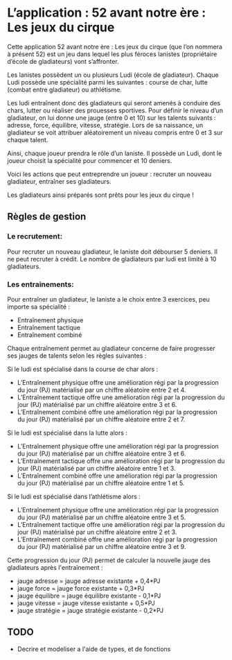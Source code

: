 # L’application : 52 avant notre ère : Les jeux du cirque

Cette application 52 avant notre ère : Les jeux du cirque (que l’on nommera à présent 52) est un jeu dans lequel les plus féroces lanistes (propriétaire d’école de gladiateurs) vont s’affronter.

Les lanistes possèdent un ou plusieurs Ludi (école de gladiateur). Chaque Ludi possède une spécialité parmi les suivantes : course de char, lutte (combat entre gladiateur) ou athlétisme.

Les ludi entraînent donc des gladiateurs qui seront amenés à conduire des chars, lutter ou réaliser des prouesses sportives. Pour définir le niveau d’un gladiateur, on lui donne une jauge (entre 0 et 10) sur les talents suivants : adresse, force, équilibre, vitesse, stratégie. Lors de sa naissance, un gladiateur se voit attribuer aléatoirement un niveau compris entre 0 et 3 sur chaque talent.

Ainsi, chaque joueur prendra le rôle d’un laniste. Il possède un Ludi, dont le joueur choisit la spécialité pour commencer et 10 deniers.

Voici les actions que peut entreprendre un joueur : recruter un nouveau gladiateur, entraîner ses gladiateurs.

Les gladiateurs ainsi préparés sont prêts pour les jeux du cirque !

## Règles de gestion

### Le recrutement:

Pour recruter un nouveau gladiateur, le laniste doit débourser 5 deniers. Il ne peut recruter à crédit. Le nombre de gladiateurs par ludi est limité à 10 gladiateurs.

### Les entrainements:

Pour entraîner un gladiateur, le laniste a le choix entre 3 exercices, peu importe sa spécialité :

- Entraînement physique
- Entraînement tactique
- Entraînement combiné

Chaque entraînement permet au gladiateur concerne de faire progresser ses jauges de talents selon les règles suivantes :

Si le ludi est spécialisé dans la course de char alors :

- L’Entraînement physique offre une amélioration régi par la progression du jour (PJ) matérialisé par un chiffre aléatoire entre 2 et 4.
- L’Entraînement tactique offre une amélioration régi par la progression du jour (PJ) matérialisé par un chiffre aléatoire entre 3 et 6.
- L’Entraînement combiné offre une amélioration régi par la progression du jour (PJ) matérialisé par un chiffre aléatoire entre 2 et 7.

Si le ludi est spécialisé dans la lutte alors :

- L’Entraînement physique offre une amélioration régi par la progression du jour (PJ) matérialisé par un chiffre aléatoire entre 3 et 6.
- L’Entraînement tactique offre une amélioration régi par la progression du jour (PJ) matérialisé par un chiffre aléatoire entre 1 et 3.
- L’Entraînement combiné offre une amélioration régi par la progression du jour (PJ) matérialisé par un chiffre aléatoire entre 1 et 5.

Si le ludi est spécialisé dans l’athlétisme alors :

- L’Entraînement physique offre une amélioration régi par la progression du jour (PJ) matérialisé par un chiffre aléatoire entre 3 et 5.
- L’Entraînement tactique offre une amélioration régi par la progression du jour (PJ) matérialisé par un chiffre aléatoire entre 2 et 3.
- L’Entraînement combiné offre une amélioration régi par la progression du jour (PJ) matérialisé par un chiffre aléatoire entre 3 et 9.

Cette progression du jour (PJ) permet de calculer la nouvelle jauge des gladiateurs après l'entraînement :

- jauge adresse = jauge adresse existante + 0,4\*PJ
- jauge force = jauge force existante + 0,3\*PJ
- jauge équilibre = jauge équilibre existante - 0,1\*PJ
- jauge vitesse = jauge vitesse existante + 0,5\*PJ
- jauge stratégie = jauge stratégie existante - 0,2\*PJ

## TODO

- Decrire et modeliser a l'aide de types, et de fonctions
